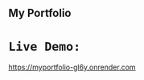 ## My Portfolio

# `Live Demo:`

[https://myportfolio-gl6y.onrender.com ](https://myportfolio-gl6y.onrender.com )
